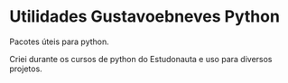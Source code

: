 # Utilidades Gustavoebneves Python
 Pacotes úteis para python.
 
 Criei durante os cursos de python do Estudonauta e uso para diversos projetos.

